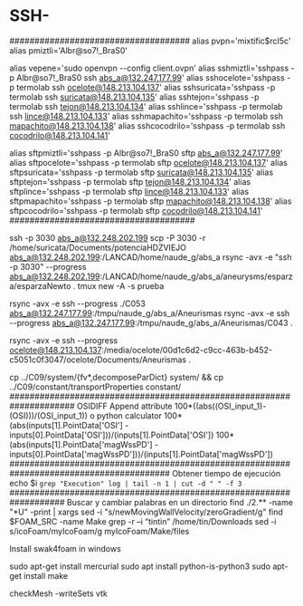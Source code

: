 # SSH-

####################################
alias pvpn='mixtific$rcI5c'
alias pmiztli='Albr@so7!_BraS0'

alias vepene='sudo openvpn --config client.ovpn'
alias sshmiztli='sshpass -p Albr@so7!_BraS0 ssh abs_a@132.247.177.99'
alias sshocelote='sshpass -p termolab ssh ocelote@148.213.104.137'
alias sshsuricata='sshpass -p termolab ssh suricata@148.213.104.135'
alias sshtejon='sshpass -p termolab ssh tejon@148.213.104.134'
alias sshlince='sshpass -p termolab ssh lince@148.213.104.133'
alias sshmapachito='sshpass -p termolab ssh mapachito@148.213.104.138'
alias sshcocodrilo='sshpass -p termolab ssh cocodrilo@148.213.104.141'

alias sftpmiztli='sshpass -p Albr@so7!_BraS0 sftp abs_a@132.247.177.99'
alias sftpocelote='sshpass -p termolab sftp ocelote@148.213.104.137'
alias sftpsuricata='sshpass -p termolab sftp suricata@148.213.104.135'
alias sftptejon='sshpass -p termolab sftp tejon@148.213.104.134'
alias sftplince='sshpass -p termolab sftp lince@148.213.104.133'
alias sftpmapachito='sshpass -p termolab sftp mapachito@148.213.104.138'
alias sftpcocodrilo='sshpass -p termolab sftp cocodrilo@148.213.104.141'
#####################################

ssh -p 3030 abs_a@132.248.202.199
scp -P 3030 -r /home/suricata/Documents/potenciaHDZVIEJO abs_a@132.248.202.199:/LANCAD/home/naude_g/abs_a
rsync -avx -e "ssh -p 3030" --progress abs_a@132.248.202.199:/LANCAD/home/naude_g/abs_a/aneurysms/esparza/esparzaNewto .
tmux new -A -s prueba


rsync -avx -e ssh --progress ./C053 abs_a@132.247.177.99:/tmpu/naude_g/abs_a/Aneurismas
rsync -avx -e ssh --progress abs_a@132.247.177.99:/tmpu/naude_g/abs_a/Aneurismas/C043 .

rsync -avx -e ssh --progress ocelote@148.213.104.137:/media/ocelote/00d1c6d2-c9cc-463b-b452-c5051c0f3047/ocelote/Documents/Aneurismas .

cp ../C09/system/{fv*,decomposeParDict} system/ && cp ../C09/constant/transportProperties constant/
#####################################################################
OSIDIFF
Append attribute
100*((abs((OSI_input_1)-(OSI)))/(OSI_input_1))
o
python calculator
100*(abs(inputs[1].PointData['OSI'] - inputs[0].PointData['OSI']))/(inputs[1].PointData['OSI'])
100*(abs(inputs[1].PointData['magWssPD'] - inputs[0].PointData['magWssPD']))/(inputs[1].PointData['magWssPD'])
########################################################################################
Obtener tiempo de ejecución
echo $i `grep "Execution" log | tail -n 1 | cut -d " " -f 3`
###################################################################
Buscar y cambiar palabras en un directorio
find ./2.** -name "*U" -print | xargs sed -i "s/newMovingWallVelocity/zeroGradient/g"
find $FOAM_SRC -name Make
grep -r –i “tintin” /home/tin/Downloads
sed -i s/icoFoam/myIcoFoam/g myIcoFoam/Make/files



Install swak4foam in windows

sudo apt-get install mercurial
sudo apt install python-is-python3
sudo apt-get install make


checkMesh -writeSets vtk



